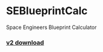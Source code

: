 # SEBlueprintCalc
Space Engineers Blueprint Calculator

### [v2 download](https://github.com/Guzuu/SEBlueprintCalc/releases/download/v1/SEBlueprintCalc_v1.rar)
